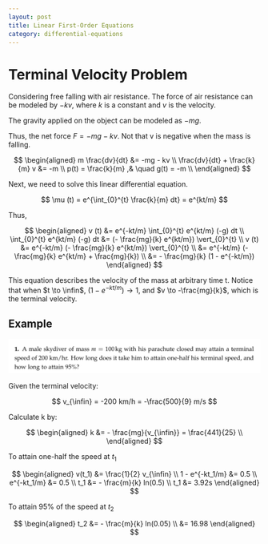 ```yaml
---
layout: post
title: Linear First-Order Equations
category: differential-equations
---
```


# Terminal Velocity Problem

Considering free falling with air resistance. The force of air resistance can be modeled by $-kv$, where $k$ is a constant and $v$ is the velocity.

The gravity applied on the object can be modeled as $-mg$.

Thus, the net force $F = -mg - kv$. Not that v is negative when the mass is falling.

$$
\begin{aligned}
    m \frac{dv}{dt} &= -mg - kv \\
    \frac{dv}{dt} + \frac{k}{m} v &= -m \\
    p(t) = \frac{k}{m} ,& \quad g(t) = -m \\
\end{aligned}
$$

Next, we need to solve this linear differential equation.

$$
\mu (t) = e^{\int_{0}^{t} \frac{k}{m} dt} = e^{kt/m}
$$

Thus,

$$
\begin{aligned}
    v (t) &= e^{-kt/m} \int_{0}^{t} e^{kt/m} (-g) dt \\
    \int_{0}^{t} e^{kt/m} (-g) dt &= (- \frac{mg}{k} e^{kt/m}) \vert_{0}^{t} \\
    v (t) &= e^{-kt/m} (- \frac{mg}{k} e^{kt/m}) \vert_{0}^{t} \\
    &= e^{-kt/m} (-\frac{mg}{k} e^{kt/m} + \frac{mg}{k}) \\
    &= - \frac{mg}{k} (1 - e^{-kt/m})
\end{aligned}
$$

This equation describes the velocity of the mass at arbitrary time t. Notice that when $t \to \infin$, $(1 - e^{-kt/m}) \to 1$, and $v \to -\frac{mg}{k}$, which is the terminal velocity.

## Example

![picture 1](/images/2023-03-19-23-03-58-terminal-velocity-example.png)

Given the terminal velocity:

$$
v_{\infin} = -200 km/h = -\frac{500}{9} m/s
$$

Calculate k by:

$$
\begin{aligned}
    k &= - \frac{mg}{v_{\infin}} = \frac{441}{25} \\
\end{aligned}
$$

To attain one-half the speed at $t_1$

$$
\begin{aligned}
    v(t_1) &= \frac{1}{2} v_{\infin} \\
    1 - e^{-kt_1/m} &= 0.5 \\
    e^{-kt_1/m} &= 0.5 \\
    t_1 &= - \frac{m}{k} ln(0.5) \\
    t_1 &= 3.92s
\end{aligned}
$$

To attain 95% of the speed at $t_2$

$$
\begin{aligned}
    t_2 &= - \frac{m}{k} ln(0.05) \\
    &= 16.98
\end{aligned}
$$